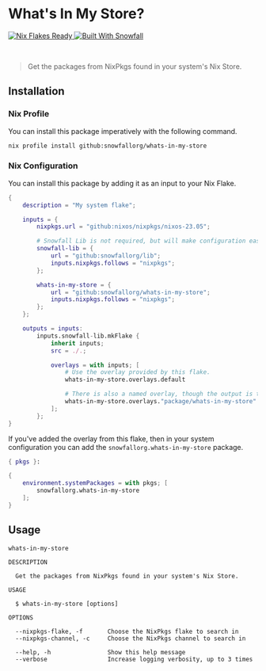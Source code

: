 # What's In My Store?

<a href="https://nixos.wiki/wiki/Flakes" target="_blank">
	<img alt="Nix Flakes Ready" src="https://img.shields.io/static/v1?logo=nixos&logoColor=d8dee9&label=Nix%20Flakes&labelColor=5e81ac&message=Ready&color=d8dee9&style=for-the-badge">
</a>
<a href="https://github.com/snowfallorg/lib" target="_blank">
	<img alt="Built With Snowfall" src="https://img.shields.io/static/v1?label=Built%20With&labelColor=5e81ac&message=Snowfall&color=d8dee9&style=for-the-badge">
</a>

<p>
<!--
	This paragraph is not empty, it contains an em space (UTF-8 8195) on the next line in order
	to create a gap in the page.
-->
  
</p>

> Get the packages from NixPkgs found in your system's Nix Store.

## Installation

### Nix Profile

You can install this package imperatively with the following command.

```bash
nix profile install github:snowfallorg/whats-in-my-store
```

### Nix Configuration

You can install this package by adding it as an input to your Nix Flake.

```nix
{
	description = "My system flake";

	inputs = {
		nixpkgs.url = "github:nixos/nixpkgs/nixos-23.05";

		# Snowfall Lib is not required, but will make configuration easier for you.
		snowfall-lib = {
			url = "github:snowfallorg/lib";
			inputs.nixpkgs.follows = "nixpkgs";
		};

		whats-in-my-store = {
			url = "github:snowfallorg/whats-in-my-store";
			inputs.nixpkgs.follows = "nixpkgs";
		};
	};

	outputs = inputs:
		inputs.snowfall-lib.mkFlake {
			inherit inputs;
			src = ./.;

			overlays = with inputs; [
				# Use the overlay provided by this flake.
				whats-in-my-store.overlays.default

				# There is also a named overlay, though the output is the same.
				whats-in-my-store.overlays."package/whats-in-my-store"
			];
		};
}
```

If you've added the overlay from this flake, then in your system configuration you
can add the `snowfallorg.whats-in-my-store` package.

```nix
{ pkgs }:

{
	environment.systemPackages = with pkgs; [
		snowfallorg.whats-in-my-store
	];
}
```

## Usage

```
whats-in-my-store

DESCRIPTION

  Get the packages from NixPkgs found in your system's Nix Store.

USAGE

  $ whats-in-my-store [options]

OPTIONS

  --nixpkgs-flake, -f       Choose the NixPkgs flake to search in
  --nixpkgs-channel, -c     Choose the NixPkgs channel to search in

  --help, -h                Show this help message
  --verbose                 Increase logging verbosity, up to 3 times
```
